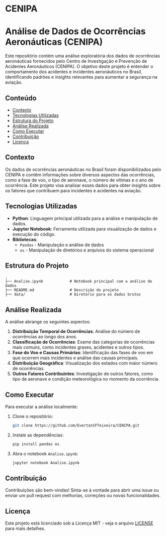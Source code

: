 # CENIPA

# Análise de Dados de Ocorrências Aeronáuticas (CENIPA)

Este repositório contém uma análise exploratória dos dados de ocorrências aeronáuticas fornecidos pelo Centro de Investigação e Prevenção de Acidentes Aeronáuticos (CENIPA). O objetivo deste projeto é entender o comportamento dos acidentes e incidentes aeronáuticos no Brasil, identificando padrões e insights relevantes para aumentar a segurança na aviação.

## Conteúdo

- [Contexto](#contexto)
- [Tecnologias Utilizadas](#tecnologias-utilizadas)
- [Estrutura do Projeto](#estrutura-do-projeto)
- [Análise Realizada](#análise-realizada)
- [Como Executar](#como-executar)
- [Contribuição](#contribuição)
- [Licença](#licença)

## Contexto

Os dados de ocorrências aeronáuticas no Brasil foram disponibilizados pelo CENIPA e contêm informações sobre diversos aspectos das ocorrências, como a fase de voo, o tipo de aeronave, o número de vítimas e o ano de ocorrência. Este projeto visa analisar esses dados para obter insights sobre os fatores que contribuem para incidentes e acidentes na aviação.

## Tecnologias Utilizadas

- **Python**: Linguagem principal utilizada para a análise e manipulação de dados.
- **Jupyter Notebook**: Ferramenta utilizada para visualização de dados e execução do código.
- **Bibliotecas**:
  - `Pandas` - Manipulação e análise de dados
  - `os` - Manipulação de diretórios e arquivos do sistema operacional

## Estrutura do Projeto

```plaintext
.
├── Analise.ipynb            # Notebook principal com a análise de dados
├── README.md                # Descrição do projeto
├── data/                    # Diretório para os dados brutos
```

## Análise Realizada

A análise abrange os seguintes aspectos:

1. **Distribuição Temporal de Ocorrências**: Análise do número de ocorrências ao longo dos anos.
2. **Classificação de Ocorrências**: Exame das categorias de ocorrências mais comuns, como incidentes graves, acidentes e outros tipos.
3. **Fase do Voo e Causas Primárias**: Identificação das fases de voo em que ocorrem mais incidentes e análise das causas principais.
4. **Distribuição Geográfica**: Visualização dos estados com maior número de ocorrências.
5. **Outros Fatores Contribuintes**: Investigação de outros fatores, como tipo de aeronave e condição meteorológica no momento da ocorrência.

## Como Executar

Para executar a análise localmente:

1. Clone o repositório:
   ```bash
   git clone https://github.com/EvertonSFTeixeira/CENIPA.git
   ```

2. Instale as dependências:
   ```bash
   pip install pandas os
   ```

3. Abra o notebook `Analise.ipynb`:
   ```bash
   jupyter notebook Analise.ipynb
   ```

## Contribuição

Contribuições são bem-vindas! Sinta-se à vontade para abrir uma issue ou enviar um pull request com melhorias, correções ou novas funcionalidades.

## Licença

Este projeto está licenciado sob a Licença MIT - veja o arquivo [LICENSE](LICENSE) para mais detalhes.
